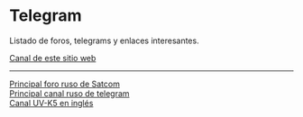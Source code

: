 # Telegram

Listado de foros, telegrams y enlaces interesantes.

[Canal de este sitio web](https://t.me/satcom_radio)  

-----

[Principal foro ruso de Satcom](https://vrtp.ru/index.php?showforum=194)  
[Principal canal ruso de telegram](https://t.me/kosmo_konservatoria)  
[Canal UV-K5 en inglés](https://t.me/quansheng_uvk5_en_dev)  
